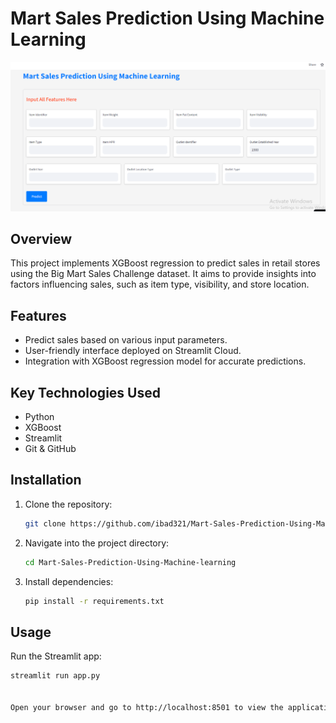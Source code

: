 # Mart Sales Prediction Using Machine Learning

![Project Image](image.png)

## Overview
This project implements XGBoost regression to predict sales in retail stores using the Big Mart Sales Challenge dataset. It aims to provide insights into factors influencing sales, such as item type, visibility, and store location.

## Features
- Predict sales based on various input parameters.
- User-friendly interface deployed on Streamlit Cloud.
- Integration with XGBoost regression model for accurate predictions.

## Key Technologies Used
- Python
- XGBoost
- Streamlit
- Git & GitHub

## Installation
1. Clone the repository:
   ```bash
   git clone https://github.com/ibad321/Mart-Sales-Prediction-Using-Machine-learning.git
2. Navigate into the project directory:
    ```bash
    cd Mart-Sales-Prediction-Using-Machine-learning
3. Install dependencies:
     ```bash
   pip install -r requirements.txt
     
## Usage
 Run the Streamlit app:
 ```bash
streamlit run app.py


Open your browser and go to http://localhost:8501 to view the application.





     

   

   
   
